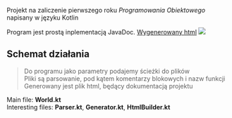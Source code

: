 Projekt na zaliczenie pierwszego roku *Programowania Obiektowego* napisany w języku Kotlin<br>

Program jest prostą inplementacją JavaDoc. [Wygenerowany html](https://informacja.github.io/Parser-HtmlGenerator/)
<img src="/informacja/PWSZ-GraphCreator/raw/master/doc/gen.png" style="max-width:100%;">

## Schemat działania
> Do programu jako parametry podajemy ścieżki do plików<br>
> Pliki są parsowanie, pod kątem komentarzy blokowych i nazw funkcji<br>
> Generowany jest plik html, będący dokumentacją projektu<br>

Main file: **World.kt** <br>
Interesting files: **Parser.kt**, **Generator.kt**, **HtmlBuilder.kt**

[logo]: /informacja/PWSZ-GraphCreator/raw/master/doc/gen.png "Wygenerowana dokumentacja"
